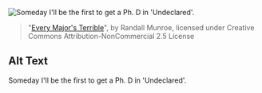 ![Someday I'll be the first to get a Ph. D in 'Undeclared'.](https://imgs.xkcd.com/comics/every_majors_terrible.png)
> "[Every Major's Terrible](https://xkcd.com/1052/)", by Randall Munroe, licensed under Creative Commons Attribution-NonCommercial 2.5 License

## Alt Text
Someday I'll be the first to get a Ph. D in 'Undeclared'.
